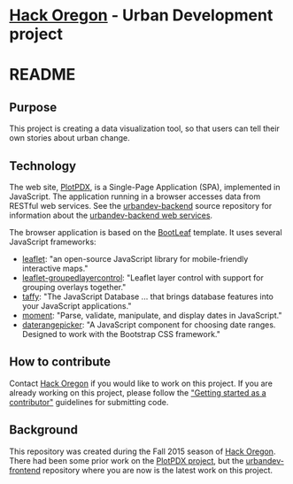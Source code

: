 # [Hack Oregon](http://www.hackoregon.org/) - Urban Development project
# README

## Purpose
This project is creating a data visualization tool, so that users can tell their own stories about urban change.

## Technology
The web site, [PlotPDX](http://www.plotpdx.com/prototype/), is a Single-Page Application (SPA), implemented in JavaScript. The application running in a browser accesses data from RESTful web services. See the [urbandev-backend](https://github.com/hackoregon/urbandev-backend) source repository for information about the [urbandev-backend web services](http://ec2-52-88-193-136.us-west-2.compute.amazonaws.com/services/).

The browser application is based on the [BootLeaf](https://github.com/bmcbride/bootleaf) template. It uses several JavaScript frameworks:

* [leaflet](http://leafletjs.com/): "an open-source JavaScript library
for mobile-friendly interactive maps."
* [leaflet-groupedlayercontrol](https://github.com/ismyrnow/Leaflet.groupedlayercontrol): "Leaflet layer control with support for grouping overlays together."
* [taffy](http://taffydb.com): "The JavaScript Database ... that brings database features into your JavaScript applications."
* [moment](http://momentjs.com/): "Parse, validate, manipulate, and display dates in JavaScript."
* [daterangepicker](http://www.daterangepicker.com/): "A JavaScript component for choosing date ranges. Designed to work with the Bootstrap CSS framework."

## How to contribute
Contact [Hack Oregon](http://www.hackoregon.org/) if you would like to work on this project. If you are already working on this project, please follow the ["Getting started as a contributor"](https://github.com/hackoregon/urbandev-frontend/blob/master/doc/GettingStartedAsAContributor.md) guidelines for submitting code.

## Background
This repository was created during the Fall 2015 season of [Hack Oregon](http://www.hackoregon.org/). There had been some prior work on the [PlotPDX project](https://github.com/PlotPDX), but the [urbandev-frontend](https://github.com/hackoregon/urbandev-frontend) repository where you are now is the latest work on this project.
